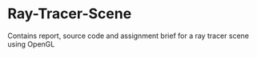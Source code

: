 # Ray-Tracer-Scene

Contains report, source code and assignment brief for a ray tracer scene using OpenGL
